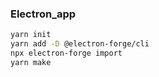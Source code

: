 ### Electron_app

```bash
yarn init
yarn add -D @electron-forge/cli
npx electron-forge import
yarn make
```

